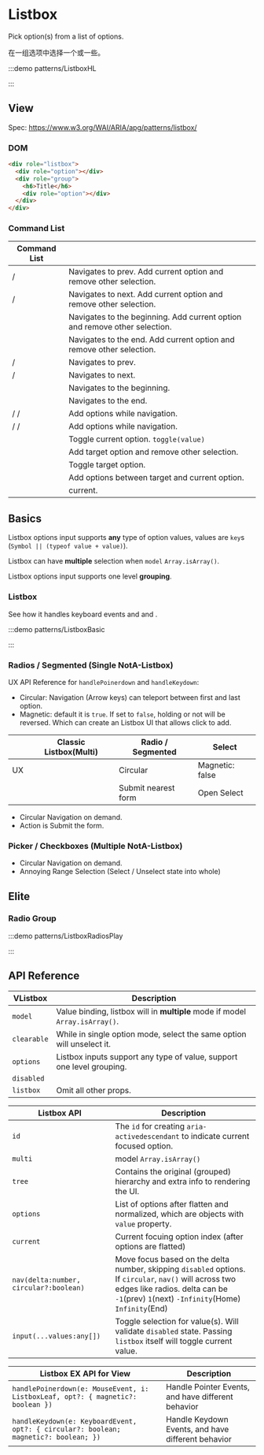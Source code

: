 # Listbox

Pick option(s) from a list of options.

在一组选项中选择一个或一些。

:::demo patterns/ListboxHL

:::

## View

Spec: https://www.w3.org/WAI/ARIA/apg/patterns/listbox/

### DOM

```html
<div role="listbox">
  <div role="option"></div>
  <div role="group">
    <h6>Title</h6>
    <div role="option"></div>
  </div>
</div>
```

### Command List

| Command List                                                                      |                                                                            |
| --------------------------------------------------------------------------------- | -------------------------------------------------------------------------- |
| <vp-kbd k="up" /> / <vp-kbd k="left" />                                           | Navigates to prev. Add current option and remove other selection.          |
| <vp-kbd k="down" /> / <vp-kbd k="right" />                                        | Navigates to next. Add current option and remove other selection.          |
| <vp-kbd k="Home" />                                                               | Navigates to the beginning. Add current option and remove other selection. |
| <vp-kbd k="End" />                                                                | Navigates to the end. Add current option and remove other selection.       |
| <vp-kbd k="Ctrl+up" /> / <vp-kbd k="Ctrl+left" />                                 | Navigates to prev.                                                         |
| <vp-kbd k="Ctrl+down" /> / <vp-kbd k="Ctrl+right" />                              | Navigates to next.                                                         |
| <vp-kbd k="Ctrl+Home" />                                                          | Navigates to the beginning.                                                |
| <vp-kbd k="Ctrl+End" />                                                           | Navigates to the end.                                                      |
| <vp-kbd k="Shift+up" /> / <vp-kbd k="Shift+left" /> / <vp-kbd k="Shift+Home" />   | Add options while navigation.                                              |
| <vp-kbd k="Shift+down" /> / <vp-kbd k="Shift+right" /> / <vp-kbd k="Shift+End" /> | Add options while navigation.                                              |
| <vp-kbd k="Space" />                                                              | Toggle current option. `toggle(value)`                                     |
| <vp-kbd k="m0" />                                                                 | Add target option and remove other selection.                              |
| <vp-kbd k="Ctrl+m0" />                                                            | Toggle target option.                                                      |
| <vp-kbd k="Shift+m0" />                                                           | Add options between target and current option.                             |
| <vp-kbd k="Enter" />                                                              | current.                                                                   |

## Basics

Listbox options input supports **any** type of option values, values are `key`s (`Symbol || (typeof value + value)`).

Listbox can have **multiple** selection when `model` `Array.isArray()`.

Listbox options input supports one level **grouping**.

### Listbox

See how it handles keyboard events and <vp-kbd k="Ctrl" /> and <vp-kbd k="Shift" />.

:::demo patterns/ListboxBasic

:::

### Radios / Segmented (Single NotA-Listbox)

UX API Reference for `handlePoinerdown` and `handleKeydown`:

- Circular: Navigation (Arrow keys) can teleport between first and last option.
- Magnetic: default it is `true`. If set to `false`, holding <vp-kbd k="Ctrl" /> or not will be reversed. Which can create an Listbox UI that allows click to add.

|                      | Classic Listbox(Multi) | Radio / Segmented   | Select          |
| -------------------- | ---------------------- | ------------------- | --------------- |
| UX                   |                        | Circular            | Magnetic: false |
| <vp-kbd k="Enter" /> |                        | Submit nearest form | Open Select     |

- Circular Navigation on demand.
- Action is Submit the form.

### Picker / Checkboxes (Multiple NotA-Listbox)

- Circular Navigation on demand.
- Annoying Range Selection (Select / Unselect state into whole)

## Elite

### Radio Group

:::demo patterns/ListboxRadiosPlay

:::

## API Reference

| VListbox    | Description                                                            |
| ----------- | ---------------------------------------------------------------------- |
| `model`     | Value binding, listbox will in **multiple** mode if model `Array.isArray()`. |
| `clearable` | While in single option mode, select the same option will unselect it.  |
| `options`   | Listbox inputs support any type of value, support one level grouping.  |
| `disabled`  |                                                                        |
| `listbox`   | Omit all other props.                                                  |

| Listbox API                            | Description                                                                                                                                                                                      |
| -------------------------------------- | ------------------------------------------------------------------------------------------------------------------------------------------------------------------------------------------------ |
| `id`                                   | The `id` for creating `aria-activedescendant` to indicate current focused option.                                                                                                                |
| `multi`                                | model `Array.isArray()`                                                                                                                                                                                |
| `tree`                                 | Contains the original (grouped) hierarchy and extra info to rendering the UI.                                                                                                                    |
| `options`                              | List of options after flatten and normalized, which are objects with `value` property.                                                                                                           |
| `current`                              | Current focuing option index (after options are flatted)                                                                                                                                         |
| `nav(delta:number, circular?:boolean)` | Move focus based on the delta number, skipping `disabled` options. If `circular`, `nav()` will across two edges like radios. delta can be `-1`(prev) `1`(next) `-Infinity`(Home) `Infinity`(End) |
| `input(...values:any[])`               | Toggle selection for value(s). Will validate `disabled` state. Passing `listbox` itself will toggle current value.                                                                               |

| Listbox EX API for View                                                              | Description                                                                                 |
| ------------------------------------------------------------------------------------ | ------------------------------------------------------------------------------------------- |
| `handlePoinerdown(e: MouseEvent, i: ListboxLeaf, opt?: { magnetic?: boolean })`      | Handle Pointer Events, <vp-kbd k="Shift" /> and <vp-kbd k="Ctrl" /> have different behavior |
| `handleKeydown(e: KeyboardEvent, opt?: { circular?: boolean; magnetic?: boolean; })` | Handle Keydown Events, <vp-kbd k="Shift" /> and <vp-kbd k="Ctrl" /> have different behavior |
